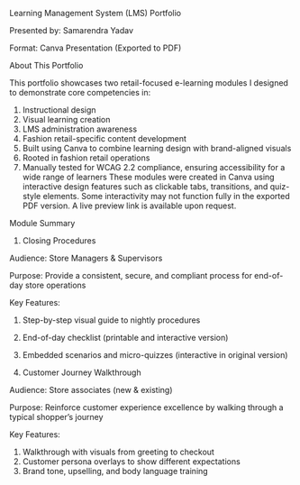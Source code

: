 Learning Management System (LMS) Portfolio 

Presented by: Samarendra Yadav 

Format: Canva Presentation (Exported to PDF) 

About This Portfolio 

This portfolio showcases two retail-focused e-learning modules I designed to demonstrate core 
competencies in: 
  1. Instructional design 
  2. Visual learning creation 
  3. LMS administration awareness 
  4. Fashion retail-specific content development 
  5. Built using Canva to combine learning design with brand-aligned visuals 
  6. Rooted in fashion retail operations 
  7. Manually tested for WCAG 2.2 compliance, ensuring accessibility for a wide range of learners 
These modules were created in Canva using interactive design features such as clickable tabs, 
transitions, and quiz-style elements. Some interactivity may not function fully in the exported PDF 
version. A live preview link is available upon request. 

Module Summary 

1.  Closing Procedures 

Audience: Store Managers & Supervisors 

Purpose: Provide a consistent, secure, and compliant process for end-of-day store operations 

Key Features: 
  1. Step-by-step visual guide to nightly procedures 
  2. End-of-day checklist (printable and interactive version) 
  3. Embedded scenarios and micro-quizzes (interactive in original version) 

2.  Customer Journey Walkthrough 

Audience: Store associates (new & existing) 

Purpose: Reinforce customer experience excellence by walking through a typical shopper’s journey 

Key Features: 
  1. Walkthrough with visuals from greeting to checkout 
  2. Customer persona overlays to show different expectations 
  3. Brand tone, upselling, and body language training
